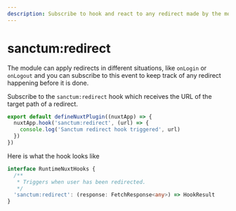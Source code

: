 ```yaml
---
description: Subscribe to hook and react to any redirect made by the module.
---
```


# sanctum:redirect

The module can apply redirects in different situations, like `onLogin` or `onLogout` and you can subscribe to this event to keep track of any redirect happening before it is done.

Subscribe to the `sanctum:redirect` hook which receives the URL of the target path of a redirect.

```typescript [plugins/sanctum-listener.ts]
export default defineNuxtPlugin((nuxtApp) => {
  nuxtApp.hook('sanctum:redirect', (url) => {
    console.log('Sanctum redirect hook triggered', url)
  })
})
```

Here is what the hook looks like

```typescript
interface RuntimeNuxtHooks {
  /**
   * Triggers when user has been redirected.
   */
  'sanctum:redirect': (response: FetchResponse<any>) => HookResult
}
```
